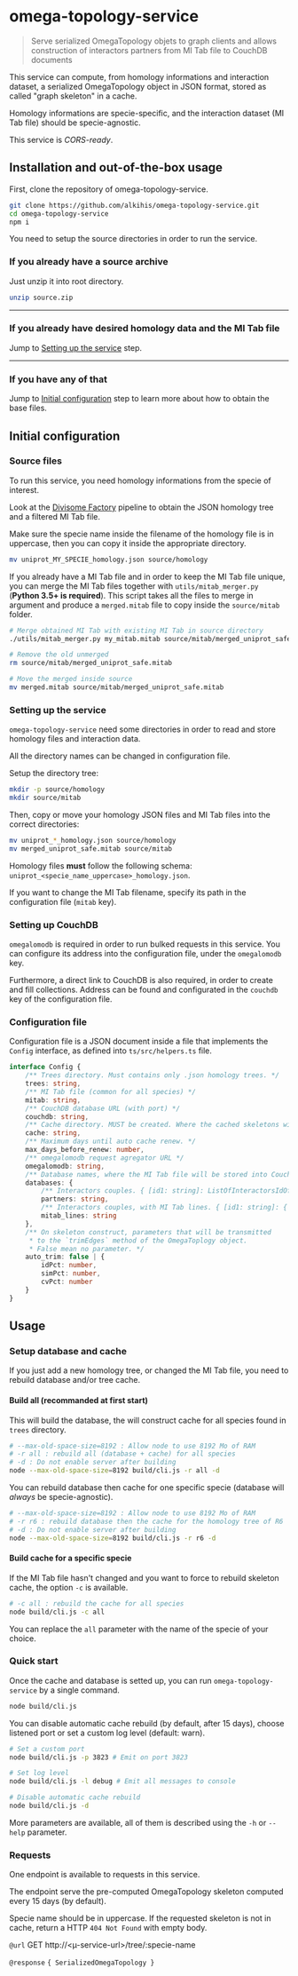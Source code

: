 # omega-topology-service

> Serve serialized OmegaTopology objets to graph clients and allows construction of interactors partners from MI Tab file to CouchDB documents 

This service can compute, from homology informations and interaction dataset, a serialized OmegaTopology object in JSON format, stored as called "graph skeleton" in a cache.

Homology informations are specie-specific, and the interaction dataset (MI Tab file) should be specie-agnostic.

This service is *CORS-ready*.

## Installation and out-of-the-box usage

First, clone the repository of omega-topology-service.
```bash
git clone https://github.com/alkihis/omega-topology-service.git
cd omega-topology-service
npm i
```

You need to setup the source directories in order to run the service.

### If you already have a source archive
Just unzip it into root directory.
```bash
unzip source.zip
```

---
### If you already have desired homology data and the MI Tab file

Jump to [Setting up the service](#set) step.

---
### If you have any of that

Jump to [Initial configuration](#ic) step to learn more about how to obtain the base files.


## <a id="ic"></a> Initial configuration

### Source files

To run this service, you need homology informations from the specie of interest.

Look at the [Divisome Factory](https://github.com/glaunay/divisomeFactory) pipeline to obtain the JSON homology tree and a filtered MI Tab file.

Make sure the specie name inside the filename of the homology file is in uppercase, then you can copy it inside the appropriate directory.
```bash
mv uniprot_MY_SPECIE_homology.json source/homology
```


If you already have a MI Tab file and in order to keep the MI Tab file unique, you can merge the MI Tab files together with `utils/mitab_merger.py` (**Python 3.5+ is required**).
This script takes all the files to merge in argument and produce a `merged.mitab` file to copy inside the `source/mitab` folder.

```bash
# Merge obtained MI Tab with existing MI Tab in source directory
./utils/mitab_merger.py my_mitab.mitab source/mitab/merged_uniprot_safe.mitab

# Remove the old unmerged
rm source/mitab/merged_uniprot_safe.mitab

# Move the merged inside source
mv merged.mitab source/mitab/merged_uniprot_safe.mitab
```

### <a id="set"></a> Setting up the service

`omega-topology-service` need some directories in order to read and store homology files and interaction data.

All the directory names can be changed in configuration file.

Setup the directory tree:
```bash
mkdir -p source/homology
mkdir source/mitab
```

Then, copy or move your homology JSON files and MI Tab files into the correct directories:
```bash
mv uniprot_*_homology.json source/homology
mv merged_uniprot_safe.mitab source/mitab
```

Homology files **must** follow the following schema: `uniprot_<specie_name_uppercase>_homology.json`.

If you want to change the MI Tab filename, specify its path in the configuration file (`mitab` key).

### Setting up CouchDB

`omegalomodb` is required in order to run bulked requests in this service. You can configure its address into the configuration file, under the `omegalomodb` key.

Furthermore, a direct link to CouchDB is also required, in order to create and fill collections. Address can be found and configurated in the `couchdb` key of the configuration file. 

### Configuration file

Configuration file is a JSON document inside a file that implements the `Config` interface, as defined into `ts/src/helpers.ts` file.

```ts
interface Config {
    /** Trees directory. Must contains only .json homology trees. */
    trees: string, 
    /** MI Tab file (common for all species) */
    mitab: string, 
    /** CouchDB database URL (with port) */
    couchdb: string, 
    /** Cache directory. MUST be created. Where the cached skeletons will be stored. */
    cache: string, 
    /** Maximum days until auto cache renew. */
    max_days_before_renew: number, 
    /** omegalomodb request agregator URL */
    omegalomodb: string, 
    /** Database names, where the MI Tab file will be stored into CouchDB. */
    databases: { 
        /** Interactors couples. { [id1: string]: ListOfInteractorsIdOfId1<string> } */
        partners: string, 
        /** Interactors couples, with MI Tab lines. { [id1: string]: { [interactorId: string]: ListOfMitabLinesOf[Id1:interactorId]Interaction<string> } }  */
        mitab_lines: string 
    },
    /** On skeleton construct, parameters that will be transmitted 
     * to the `trimEdges` method of the OmegaToplogy object.
     * False mean no parameter. */
    auto_trim: false | {
        idPct: number,
        simPct: number,
        cvPct: number
    }
}
```

## Usage

### Setup database and cache

If you just add a new homology tree, or changed the MI Tab file, you need to rebuild database and/or tree cache.

#### Build all (recommanded at first start)
This will build the database, the will construct cache for all species found in `trees` directory.

```bash
# --max-old-space-size=8192 : Allow node to use 8192 Mo of RAM
# -r all : rebuild all (database + cache) for all species
# -d : Do not enable server after building
node --max-old-space-size=8192 build/cli.js -r all -d
```

You can rebuild database then cache for one specific specie (database will *always* be specie-agnostic).
```bash
# --max-old-space-size=8192 : Allow node to use 8192 Mo of RAM
# -r r6 : rebuild database then the cache for the homology tree of R6
# -d : Do not enable server after building
node --max-old-space-size=8192 build/cli.js -r r6 -d
```

#### Build cache for a specific specie
If the MI Tab file hasn't changed and you want to force to rebuild skeleton cache, the option `-c` is available.
```bash
# -c all : rebuild the cache for all species
node build/cli.js -c all
```

You can replace the `all` parameter with the name of the specie of your choice.

### Quick start

Once the cache and database is setted up, you can run `omega-topology-service` by a single command.
```bash
node build/cli.js
```

You can disable automatic cache rebuild (by default, after 15 days), choose listened port or set a custom log level (default: warn).
```bash
# Set a custom port
node build/cli.js -p 3823 # Emit on port 3823

# Set log level
node build/cli.js -l debug # Emit all messages to console

# Disable automatic cache rebuild
node build/cli.js -d
```

More parameters are available, all of them is described using the `-h` or `--help` parameter.

### Requests

One endpoint is available to requests in this service.

The endpoint serve the pre-computed OmegaTopology skeleton computed every 15 days (by default).

Specie name should be in uppercase. If the requested skeleton is not in cache, return a HTTP `404 Not Found` with empty body.

`@url` GET http://<µ-service-url>/tree/:specie-name

`@response` `{ SerializedOmegaTopology }`
